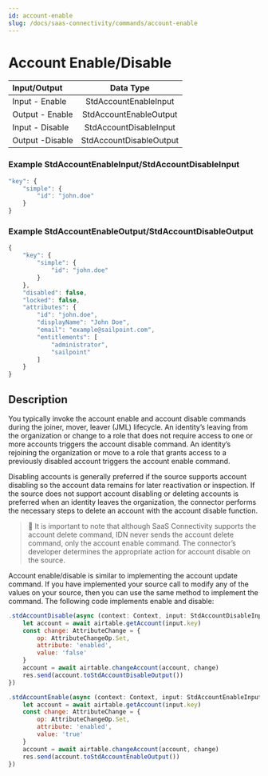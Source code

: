 ```yaml
---
id: account-enable
slug: /docs/saas-connectivity/commands/account-enable
---
```

# Account Enable/Disable

| Input/Output |  Data Type                           |
|:-------------|:------------------------------------:|
| Input - Enable       | StdAccountEnableInput        |
| Output - Enable      | StdAccountEnableOutput       |
| Input - Disable      | StdAccountDisableInput       |
| Output -Disable      | StdAccountDisableOutput      |

### Example StdAccountEnableInput/StdAccountDisableInput
```javascript
"key": {
    "simple": {
        "id": "john.doe"
    }
}
```
### Example StdAccountEnableOutput/StdAccountDisableOutput
```javascript
{
    "key": {
        "simple": {
            "id": "john.doe"
        }
    },
    "disabled": false,
    "locked": false,
    "attributes": {
        "id": "john.doe",
        "displayName": "John Doe",
        "email": "example@sailpoint.com",
        "entitlements": [
            "administrator",
            "sailpoint"
        ]
    }
}
```
## Description
You typically invoke the account enable and account disable commands during the joiner, mover, leaver (JML) lifecycle. An identity’s leaving from the organization or change to a role that does not require access to one or more accounts triggers the account disable command. An identity’s rejoining the organization or move to a role that grants access to a previously disabled account triggers the account enable command.

Disabling accounts is generally preferred if the source supports account disabling so the account data remains for later reactivation or inspection. If the source does not support account disabling or deleting accounts is preferred when an identity leaves the organization, the connector performs the necessary steps to delete an account with the account disable function. 

>🚧 It is important to note that although SaaS Connectivity supports the account delete command, IDN never sends the account delete command, only the account enable command. The connector’s developer determines the appropriate action for account disable on the source.

Account enable/disable is similar to implementing the account update command. If you have implemented your source call to modify any of the values on your source, then you can use the same method to implement the command. The following code implements enable and disable:

```javascript
.stdAccountDisable(async (context: Context, input: StdAccountDisableInput, res: Response<StdAccountDisableOutput>) => {
    let account = await airtable.getAccount(input.key)
    const change: AttributeChange = {
        op: AttributeChangeOp.Set,
        attribute: 'enabled',
        value: 'false'
    }
    account = await airtable.changeAccount(account, change)
    res.send(account.toStdAccountDisableOutput())
})

.stdAccountEnable(async (context: Context, input: StdAccountEnableInput, res: Response<StdAccountEnableOutput>) => {
    let account = await airtable.getAccount(input.key)
    const change: AttributeChange = {
        op: AttributeChangeOp.Set,
        attribute: 'enabled',
        value: 'true'
    }
    account = await airtable.changeAccount(account, change)
    res.send(account.toStdAccountEnableOutput())
})
```